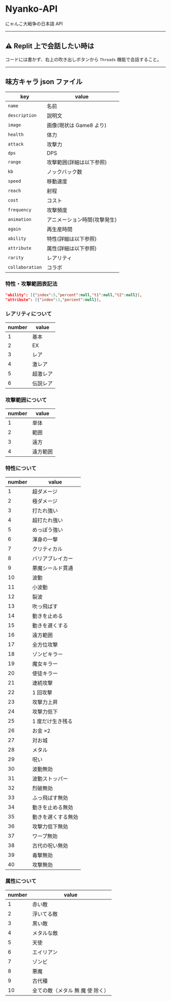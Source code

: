 # Nyanko-API

にゃんこ大戦争の日本語 API

---

## ⚠️ Replit 上で会話したい時は

コードには書かず、右上の吹き出しボタンから `Threads` 機能で会話すること。

---

## 味方キャラ json ファイル

| key           | value                        |
| ------------- | ---------------------------- |
| `name`        | 名前                         |
| `description` | 説明文                       |
| `image`       | 画像(現状は Game8 より)      |
| `health`      | 体力                         |
| `attack`      | 攻撃力                       |
| `dps`         | DPS                          |
| `range`       | 攻撃範囲(詳細は以下参照)     |
| `kb`          | ノックバック数               |
| `speed`       | 移動速度                     |
| `reach`       | 射程                         |
| `cost`        | コスト                       |
| `frequency`   | 攻撃頻度                     |
| `animation`   | アニメーション時間(攻撃発生) |
| `again`       | 再生産時間                   |
| `ability`     | 特性(詳細は以下参照)         |
| `attribute`   | 属性(詳細は以下参照)         |
| `rarity` | レアリティ|
| `collaboration`|コラボ|

### 特性・攻撃範囲表記法

```json
"ability": [{"index":5,"percent":null,"t1":null,"t2":null}],
"attribute": [{"index":1,"percent":null}],
```
### レアリティについて
| number | value    |
| ------ | -------- |
| 1      | 基本     |
| 2      | EX     |
| 3      | レア     |
| 4      | 激レア |
| 5      | 超激レア |
| 6      | 伝説レア |

### 攻撃範囲について

| number | value    |
| ------ | -------- |
| 1      | 単体     |
| 2      | 範囲     |
| 3      | 遠方     |
| 4      | 遠方範囲 |

### 特性について

| number | value              |
| ------ | ------------------ |
| 1      | 超ダメージ         |
| 2      | 極ダメージ         |
| 3      | 打たれ強い         |
| 4      | 超打たれ強い       |
| 5      | めっぽう強い       |
| 6      | 渾身の一撃         |
| 7      | クリティカル       |
| 8      | バリアブレイカー   |
| 9      | 悪魔シールド貫通   |
| 10     | 波動               |
| 11     | 小波動             |
| 12     | 裂波               |
| 13     | 吹っ飛ばす         |
| 14     | 動きを止める       |
| 15     | 動きを遅くする     |
| 16     | 遠方範囲           |
| 17     | 全方位攻撃         |
| 18     | ゾンビキラー       |
| 19     | 魔女キラー         |
| 20     | 使徒キラー         |
| 21     | 連続攻撃           |
| 22     | 1 回攻撃           |
| 23     | 攻撃力上昇         |
| 24     | 攻撃力低下         |
| 25     | 1 度だけ生き残る   |
| 26     | お金 ×2            |
| 27     | 対お城             |
| 28     | メタル             |
| 29     | 呪い               |
| 30     | 波動無効           |
| 31     | 波動ストッパー     |
| 32     | 烈破無効           |
| 33     | ふっ飛ばす無効     |
| 34     | 動きを止める無効   |
| 35     | 動きを遅くする無効 |
| 36     | 攻撃力低下無効     |
| 37     | ワープ無効         |
| 38     | 古代の呪い無効     |
| 39     | 毒撃無効           |
| 40     | 攻撃無効           |

### 属性について

| number | value      |
| ------ | ---------- |
| 1      | 赤い敵     |
| 2      | 浮いてる敵 |
| 3      | 黒い敵     |
| 4      | メタルな敵 |
| 5      | 天使       |
| 6      | エイリアン |
| 7      | ゾンビ     |
| 8      | 悪魔       |
| 9      | 古代種     |
| 10      |  全ての敵（メタル 無 魔 使 除く）     |
